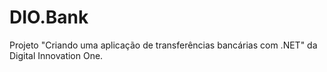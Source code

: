# DIO.Bank
Projeto "Criando uma aplicação de transferências bancárias com .NET" da Digital Innovation One.
